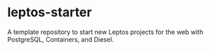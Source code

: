 # leptos-starter
A template repository to start new Leptos projects for the web with PostgreSQL, Containers, and Diesel.
